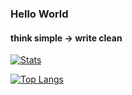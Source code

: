 
### Hello World
#### think simple -> write clean

[![Stats](https://github-readme-stats.vercel.app/api?username=maydinunlu&theme=tokyonight&show_icons=true)](https://github.com/anuraghazra/github-readme-stats)

[![Top Langs](https://github-readme-stats.vercel.app/api/top-langs/?username=maydinunlu&layout=compact&theme=tokyonight&show_icons=true)](https://github.com/anuraghazra/github-readme-stats)
